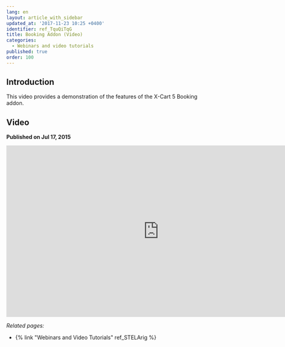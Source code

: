 ```yaml
---
lang: en
layout: article_with_sidebar
updated_at: '2017-11-23 10:25 +0400'
identifier: ref_TquQiTqG
title: Booking Addon (Video)
categories:
  - Webinars and video tutorials
published: true
order: 100
---
```



## Introduction

This video provides a demonstration of the features of the X-Cart 5 Booking addon. 

## Video
**Published on Jul 17, 2015**
<iframe class="youtube-player" type="text/html" style="width: 800px; height: 450px" src="https://www.youtube.com/embed/lygMmWqHIN4" frameborder="0"></iframe>


_Related pages:_

*   {% link "Webinars and Video Tutorials" ref_STELArig %}
